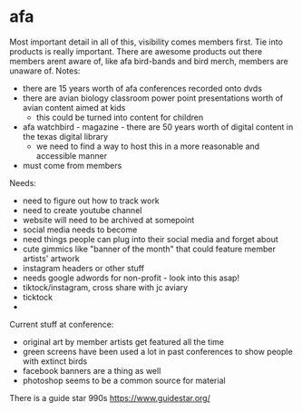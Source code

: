 # afa

Most important detail in all of this, visibility comes members first.
Tie into products is really important. There are awesome products out there members arent aware of, like afa bird-bands and bird merch, members are unaware of. 
Notes:

- there are 15 years worth of afa conferences recorded onto dvds
- there are avian biology classroom power point presentations worth of avian content aimed at kids
  - this could be turned into content for children 
- afa watchbird - magazine - there are 50 years worth of digital content in the texas digital library
  - we need to find a way to host this in a more reasonable and accessible manner 
- must come from members 



Needs:
- need to figure out how to track work
- need to create youtube channel
- website will need to be archived at somepoint
- social media needs to become 
- need things people can plug into their social media and forget about
- cute gimmics like "banner of the month" that could feature member artists' artwork
- instagram headers or other stuff
- needs google adwords for non-profit - look into this asap!
- tiktock/instagram, cross share with jc aviary 
- ticktock
- 

Current stuff at conference:
- original art by member artists get featured all the time
- green screens have been used a lot in past conferences to show people with extinct birds
- facebook banners are a thing as well
- photoshop seems to be a common source for material 

There is a guide star 990s 
https://www.guidestar.org/
